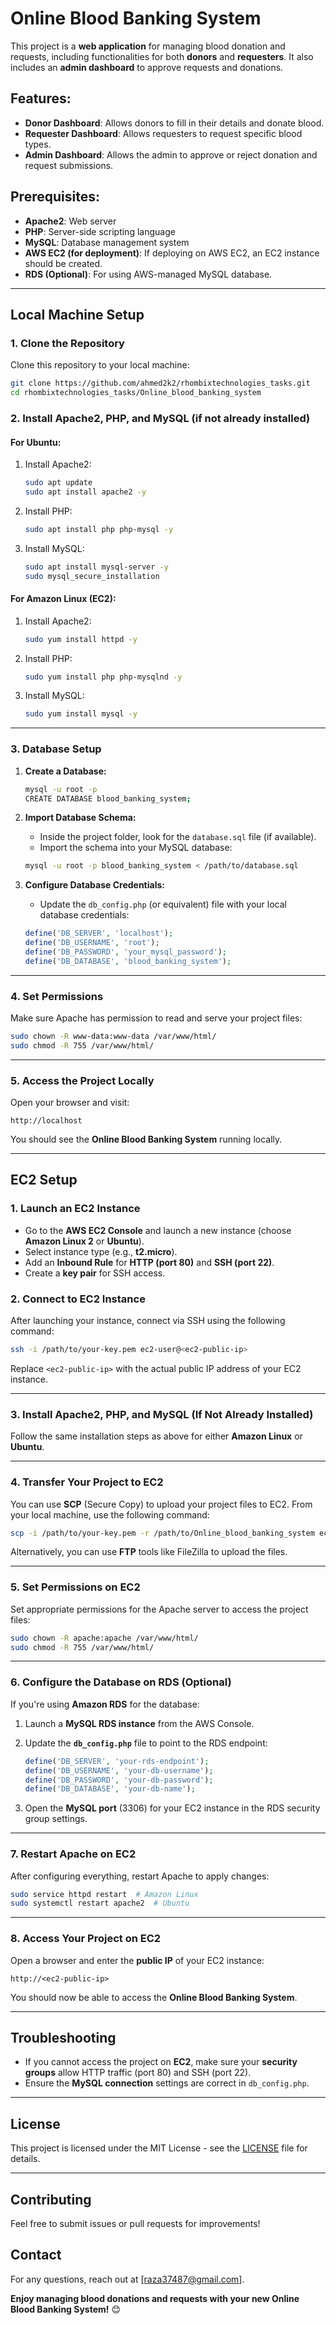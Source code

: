 
# Online Blood Banking System

This project is a **web application** for managing blood donation and requests, including functionalities for both **donors** and **requesters**. It also includes an **admin dashboard** to approve requests and donations.

## Features:
- **Donor Dashboard**: Allows donors to fill in their details and donate blood.
- **Requester Dashboard**: Allows requesters to request specific blood types.
- **Admin Dashboard**: Allows the admin to approve or reject donation and request submissions.

## Prerequisites:
- **Apache2**: Web server
- **PHP**: Server-side scripting language
- **MySQL**: Database management system
- **AWS EC2 (for deployment)**: If deploying on AWS EC2, an EC2 instance should be created.
- **RDS (Optional)**: For using AWS-managed MySQL database.

---

## Local Machine Setup

### 1. **Clone the Repository**
Clone this repository to your local machine:

```bash
git clone https://github.com/ahmed2k2/rhombixtechnologies_tasks.git
cd rhombixtechnologies_tasks/Online_blood_banking_system
```

### 2. **Install Apache2, PHP, and MySQL (if not already installed)**

#### **For Ubuntu:**

1. Install Apache2:
    ```bash
    sudo apt update
    sudo apt install apache2 -y
    ```

2. Install PHP:
    ```bash
    sudo apt install php php-mysql -y
    ```

3. Install MySQL:
    ```bash
    sudo apt install mysql-server -y
    sudo mysql_secure_installation
    ```

#### **For Amazon Linux (EC2):**

1. Install Apache2:
    ```bash
    sudo yum install httpd -y
    ```

2. Install PHP:
    ```bash
    sudo yum install php php-mysqlnd -y
    ```

3. Install MySQL:
    ```bash
    sudo yum install mysql -y
    ```

---

### 3. **Database Setup**
1. **Create a Database:**
    ```bash
    mysql -u root -p
    CREATE DATABASE blood_banking_system;
    ```

2. **Import Database Schema:**
    - Inside the project folder, look for the `database.sql` file (if available).
    - Import the schema into your MySQL database:
    ```bash
    mysql -u root -p blood_banking_system < /path/to/database.sql
    ```

3. **Configure Database Credentials:**
    - Update the `db_config.php` (or equivalent) file with your local database credentials:
    ```php
    define('DB_SERVER', 'localhost');
    define('DB_USERNAME', 'root');
    define('DB_PASSWORD', 'your_mysql_password');
    define('DB_DATABASE', 'blood_banking_system');
    ```

---

### 4. **Set Permissions**
Make sure Apache has permission to read and serve your project files:

```bash
sudo chown -R www-data:www-data /var/www/html/
sudo chmod -R 755 /var/www/html/
```

---

### 5. **Access the Project Locally**
Open your browser and visit:
```
http://localhost
```
You should see the **Online Blood Banking System** running locally.

---

## EC2 Setup

### 1. **Launch an EC2 Instance**
- Go to the **AWS EC2 Console** and launch a new instance (choose **Amazon Linux 2** or **Ubuntu**).
- Select instance type (e.g., **t2.micro**).
- Add an **Inbound Rule** for **HTTP (port 80)** and **SSH (port 22)**.
- Create a **key pair** for SSH access.

### 2. **Connect to EC2 Instance**
After launching your instance, connect via SSH using the following command:

```bash
ssh -i /path/to/your-key.pem ec2-user@<ec2-public-ip>
```

Replace `<ec2-public-ip>` with the actual public IP address of your EC2 instance.

---

### 3. **Install Apache2, PHP, and MySQL (If Not Already Installed)**

Follow the same installation steps as above for either **Amazon Linux** or **Ubuntu**.

---

### 4. **Transfer Your Project to EC2**
You can use **SCP** (Secure Copy) to upload your project files to EC2. From your local machine, use the following command:

```bash
scp -i /path/to/your-key.pem -r /path/to/Online_blood_banking_system ec2-user@<ec2-public-ip>:/var/www/html/
```

Alternatively, you can use **FTP** tools like FileZilla to upload the files.

---

### 5. **Set Permissions on EC2**
Set appropriate permissions for the Apache server to access the project files:

```bash
sudo chown -R apache:apache /var/www/html/
sudo chmod -R 755 /var/www/html/
```

---

### 6. **Configure the Database on RDS (Optional)**
If you're using **Amazon RDS** for the database:
1. Launch a **MySQL RDS instance** from the AWS Console.
2. Update the **`db_config.php`** file to point to the RDS endpoint:
    ```php
    define('DB_SERVER', 'your-rds-endpoint');
    define('DB_USERNAME', 'your-db-username');
    define('DB_PASSWORD', 'your-db-password');
    define('DB_DATABASE', 'your-db-name');
    ```

3. Open the **MySQL port** (3306) for your EC2 instance in the RDS security group settings.

---

### 7. **Restart Apache on EC2**

After configuring everything, restart Apache to apply changes:

```bash
sudo service httpd restart  # Amazon Linux
sudo systemctl restart apache2  # Ubuntu
```

---

### 8. **Access Your Project on EC2**
Open a browser and enter the **public IP** of your EC2 instance:
```
http://<ec2-public-ip>
```
You should now be able to access the **Online Blood Banking System**.

---

## Troubleshooting
- If you cannot access the project on **EC2**, make sure your **security groups** allow HTTP traffic (port 80) and SSH (port 22).
- Ensure the **MySQL connection** settings are correct in `db_config.php`.

---

## License
This project is licensed under the MIT License - see the [LICENSE](LICENSE) file for details.

---


## Contributing  
Feel free to submit issues or pull requests for improvements!  


## Contact  
For any questions, reach out at [raza37487@gmail.com]. 

**Enjoy managing blood donations and requests with your new Online Blood Banking System!** 😊
